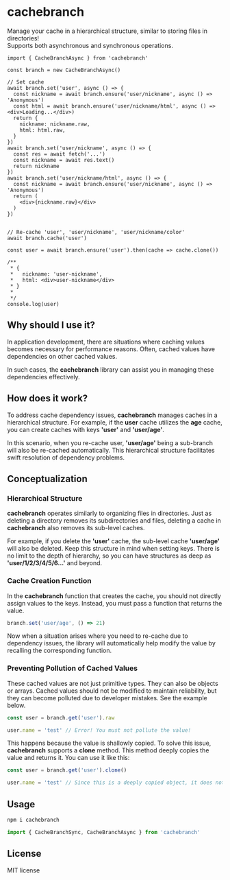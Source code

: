 # cachebranch

Manage your cache in a hierarchical structure, similar to storing files in directories!  
Supports both asynchronous and synchronous operations.

```tsx
import { CacheBranchAsync } from 'cachebranch'

const branch = new CacheBranchAsync()

// Set cache
await branch.set('user', async () => {
  const nickname = await branch.ensure('user/nickname', async () => 'Anonymous')
  const html = await branch.ensure('user/nickname/html', async () => <div>Loading...</div>)
  return {
    nickname: nickname.raw,
    html: html.raw,
  }
})
await branch.set('user/nickname', async () => {
  const res = await fetch('...')
  const nickname = await res.text()
  return nickname
})
await branch.set('user/nickname/html', async () => {
  const nickname = await branch.ensure('user/nickname', async () => 'Anonymous')
  return (
    <div>{nickname.raw}</div>
  )
})


// Re-cache 'user', 'user/nickname', 'user/nickname/color'
await branch.cache('user')

const user = await branch.ensure('user').then(cache => cache.clone())

/**
 * {
 *   nickname: 'user-nickname',
 *   html: <div>user-nickname</div>
 * }
 * 
 */
console.log(user) 
```

## Why should I use it?

In application development, there are situations where caching values becomes necessary for performance reasons. Often, cached values have dependencies on other cached values.

In such cases, the **cachebranch** library can assist you in managing these dependencies effectively.

## How does it work?

To address cache dependency issues, **cachebranch** manages caches in a hierarchical structure. For example, if the **user** cache utilizes the **age** cache, you can create caches with keys **'user'** and **'user/age'**.

In this scenario, when you re-cache user, **'user/age'** being a sub-branch will also be re-cached automatically. This hierarchical structure facilitates swift resolution of dependency problems.

## Conceptualization

### Hierarchical Structure

**cachebranch** operates similarly to organizing files in directories. Just as deleting a directory removes its subdirectories and files, deleting a cache in **cachebranch** also removes its sub-level caches.

For example, if you delete the **'user'** cache, the sub-level cache **'user/age'** will also be deleted. Keep this structure in mind when setting keys. There is no limit to the depth of hierarchy, so you can have structures as deep as **'user/1/2/3/4/5/6...'** and beyond.

### Cache Creation Function

In the **cachebranch** function that creates the cache, you should not directly assign values to the keys. Instead, you must pass a function that returns the value.

```typescript
branch.set('user/age', () => 21)
```

Now when a situation arises where you need to re-cache due to dependency issues, the library will automatically help modify the value by recalling the corresponding function.

### Preventing Pollution of Cached Values

These cached values are not just primitive types. They can also be objects or arrays. Cached values should not be modified to maintain reliability, but they can become polluted due to developer mistakes. See the example below.

```typescript
const user = branch.get('user').raw

user.name = 'test' // Error! You must not pollute the value!
```

This happens because the value is shallowly copied. To solve this issue, **cachebranch** supports a **clone** method. This method deeply copies the value and returns it. You can use it like this:

```typescript
const user = branch.get('user').clone()

user.name = 'test' // Since this is a deeply copied object, it does not modify the cached value.
```

## Usage

```bash
npm i cachebranch
```

```typescript
import { CacheBranchSync, CacheBranchAsync } from 'cachebranch'
```

## License

MIT license

